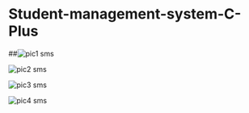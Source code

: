 # Student-management-system-C-Plus

##![pic1 sms](https://user-images.githubusercontent.com/12861265/194795973-5af7ff3a-954a-477e-9575-a1e33f55b57b.jpg)

![pic2 sms](https://user-images.githubusercontent.com/12861265/194796004-c0f16b47-a64d-4b5c-8fcf-f7c6efed7d1e.jpg)

![pic3 sms](https://user-images.githubusercontent.com/12861265/194796005-47e2d7d3-56a7-4c6e-b748-4057f6560864.jpg)

![pic4 sms](https://user-images.githubusercontent.com/12861265/194796006-7743c401-2ecc-448b-9d4f-8ad3c5c29f31.jpg)






